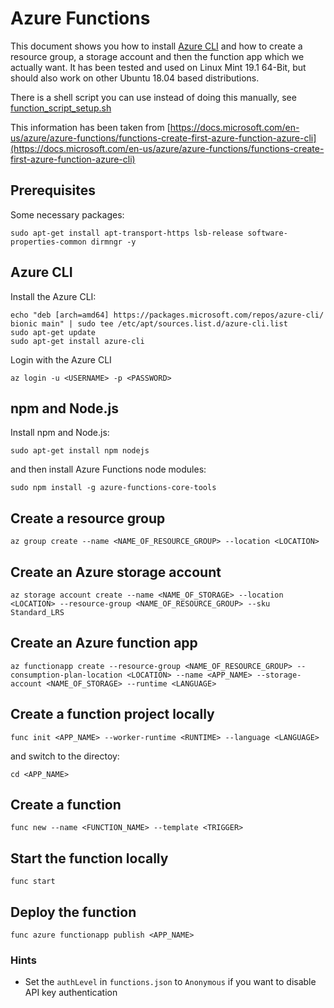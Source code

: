 # Azure Functions

This document shows you how to install [Azure CLI](https://docs.microsoft.com/en-us/cli/azure/install-azure-cli?view=azure-cli-latest) and how to create a resource group, a storage account and then the function app which we actually want. It has been tested and used on Linux Mint 19.1 64-Bit, but should also work on other Ubuntu 18.04 based distributions.

There is a shell script you can use instead of doing this manually, see [function_script_setup.sh](function_script_setup.sh)

This information has been taken from [https://docs.microsoft.com/en-us/azure/azure-functions/functions-create-first-azure-function-azure-cli](https://docs.microsoft.com/en-us/azure/azure-functions/functions-create-first-azure-function-azure-cli)

## Prerequisites

Some necessary packages:

```shell
sudo apt-get install apt-transport-https lsb-release software-properties-common dirmngr -y
```

## Azure CLI

Install the Azure CLI:

```shell
echo "deb [arch=amd64] https://packages.microsoft.com/repos/azure-cli/ bionic main" | sudo tee /etc/apt/sources.list.d/azure-cli.list
sudo apt-get update
sudo apt-get install azure-cli
```

Login with the Azure CLI

```shell
az login -u <USERNAME> -p <PASSWORD>
```

## npm and Node.js

Install npm and Node.js:

```shell
sudo apt-get install npm nodejs
```

and then install Azure Functions node modules:

```shell
sudo npm install -g azure-functions-core-tools
```

## Create a resource group

```shell
az group create --name <NAME_OF_RESOURCE_GROUP> --location <LOCATION>
```

## Create an Azure storage account

```shell
az storage account create --name <NAME_OF_STORAGE> --location <LOCATION> --resource-group <NAME_OF_RESOURCE_GROUP> --sku Standard_LRS
```

## Create an Azure function app

```shell
az functionapp create --resource-group <NAME_OF_RESOURCE_GROUP> --consumption-plan-location <LOCATION> --name <APP_NAME> --storage-account <NAME_OF_STORAGE> --runtime <LANGUAGE>
```

## Create a function project locally

```shell
func init <APP_NAME> --worker-runtime <RUNTIME> --language <LANGUAGE>
```

and switch to the directoy:

```shell
cd <APP_NAME>
```

## Create a function
```shell
func new --name <FUNCTION_NAME> --template <TRIGGER>
```

## Start the function locally

```shell
func start
```

## Deploy the function

```shell
func azure functionapp publish <APP_NAME>
```

### Hints
 - Set the `authLevel` in `functions.json` to `Anonymous` if you want to disable API key authentication
